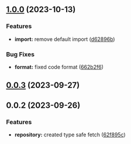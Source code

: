 

## [1.0.0](https://github.com/Yurchishin/safetch/compare/safetch-v0.0.3...safetch-v1.0.0) (2023-10-13)


### Features

* **import:** remove default import ([d62896b](https://github.com/Yurchishin/safetch/commit/d62896b3d1ff4429fb00dfdb701b871a43bb889b))


### Bug Fixes

* **format:** fixed code format ([662b2f6](https://github.com/Yurchishin/safetch/commit/662b2f6f8a1f346b5adbbad1410c1ae645883d07))

## [0.0.3](https://github.com/Yurchishin/safetch/compare/safetch-v0.0.2...safetch-v0.0.3) (2023-09-27)

## 0.0.2 (2023-09-26)

### Features

- **repository:** created type safe fetch ([62f895c](https://github.com/Yurchishin/safetch/commit/62f895ccad4e6634fc202db9716ff6d4dc94df4c))